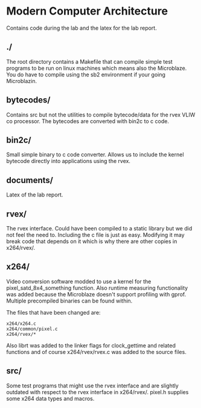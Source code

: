 # Modern Computer Architecture

Contains code during the lab and the latex for the lab report. 

## ./

The root directory contains a Makefile that can compile simple test programs to be run on linux machines which means also the Microblaze. You do have to compile using the sb2 environment if your going Microblazin. 

## bytecodes/

Contains src but not the utilities to compile bytecode/data for the rvex VLIW co processor. 
The bytecodes are converted with bin2c to c code. 

## bin2c/

Small simple binary to c code converter.
Allows us to include the kernel bytecode directly into applications using the rvex. 

## documents/

Latex of the lab report. 

## rvex/

The rvex interface. Could have been compiled to a static library but we did not feel the need to. Including the c file is just as easy. 
Modifying it may break code that depends on it which is why there are other copies in x264/rvex/. 

## x264/

Video conversion software modded to use a kernel for the pixel_satd_8x4_something function. 
Also runtime measuring functionality was added because the Microblaze doesn't support profiling with gprof. 
Multiple precompiled binaries can be found within. 

The files that have been changed are:

	x264/x264.c
	x264/common/pixel.c
	x264/rvex/*

Also librt was added to the linker flags for clock_gettime and related functions and of course x264/rvex/rvex.c was added to the source files. 

## src/

Some test programs that might use the rvex interface and are slightly outdated with respect to the rvex interface in x264/rvex/. pixel.h supplies some x264 data types and macros. 
